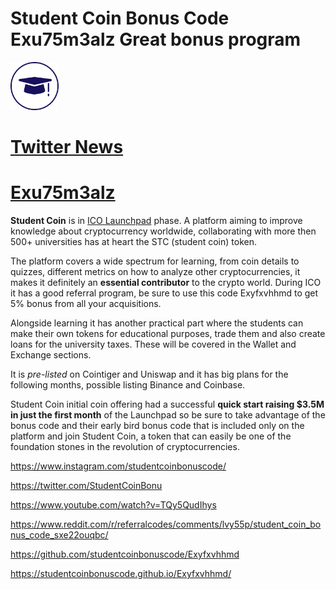 # Student Coin Bonus Code **Exu75m3alz** Great bonus program

<img src="Studentcoin.svg" alt="Icon" class="inline" width="77" height="77"/>
<meta property="og:image" content="meta.png">
<meta name="google-site-verification" content="kTrUGLJ-kWo92nXwpUIoNHwOHVKeVtVYEeEBDb_HQaA" />


 <link rel="shortcut icon" type="image/x-icon" href="favicon.ico">

# [Twitter News](https://twitter.com/studentcoincode)

# [Exu75m3alz](https://studentcoinbonuscode.github.io/Exyfxvhhmd/)

**Student Coin** is in [ICO Launchpad](https://studentcoin.app/?ref=Exyfxvhhmd)
 phase. A platform aiming to improve knowledge about cryptocurrency worldwide, collaborating with more then 500+ universities has at heart the STC (student coin) token.

The platform covers a wide spectrum for learning, from coin details to quizzes, different metrics on how to analyze other cryptocurrencies, it makes it definitely an **essential contributor** to the crypto world.
During ICO it has a good referral program, be sure to use this code Exyfxvhhmd to get 5% bonus from all your acquisitions.

Alongside learning it has another practical part where the students can make their own tokens for educational purposes, trade them and also create loans for the university taxes. These will be covered in the Wallet and Exchange sections.

It is *pre-listed* on Cointiger and Uniswap and it has big plans for the following months, possible listing Binance and Coinbase.

Student Coin initial coin offering had a successful **quick start raising $3.5M in just the first month** of the Launchpad so be sure to take advantage of the bonus code and their early bird bonus code that is included only on the platform and join Student Coin, a token that can easily be one of the foundation stones in the revolution of cryptocurrencies.


https://www.instagram.com/studentcoinbonuscode/

https://twitter.com/StudentCoinBonu

https://www.youtube.com/watch?v=TQy5QudIhys

https://www.reddit.com/r/referralcodes/comments/lvy55p/student_coin_bonus_code_sxe22ouqbc/

https://github.com/studentcoinbonuscode/Exyfxvhhmd

https://studentcoinbonuscode.github.io/Exyfxvhhmd/


<!-- Global site tag (gtag.js) - Google Analytics -->
<script async src="https://www.googletagmanager.com/gtag/js?id=UA-194571179-2">
</script>
<script>
  window.dataLayer = window.dataLayer || [];
  function gtag(){dataLayer.push(arguments);}
  gtag('js', new Date());

  gtag('config', 'UA-194571179-2');
</script>
